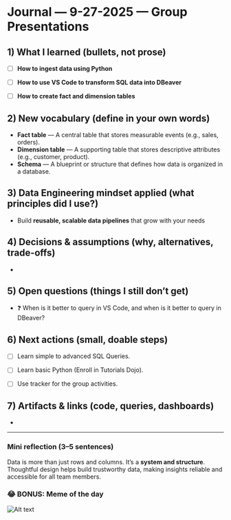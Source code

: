 # Journal — 9-27-2025 — Group Presentations

## 1) What I learned (bullets, not prose)
- [ ] **How to ingest data using Python**  
- [ ] **How to use VS Code to transform SQL data into DBeaver**  
- [ ] **How to create fact and dimension tables**


## 2) New vocabulary (define in your own words)
- **Fact table** — A central table that stores measurable events (e.g., sales, orders).  
- **Dimension table** — A supporting table that stores descriptive attributes (e.g., customer, product).  
- **Schema** — A blueprint or structure that defines how data is organized in a database.  


## 3) Data Engineering mindset applied (what principles did I use?)
- Build **reusable, scalable data pipelines** that grow with your needs  

## 4) Decisions & assumptions (why, alternatives, trade-offs)
- 

## 5) Open questions (things I still don’t get)
- ❓ When is it better to query in VS Code, and when is it better to query in DBeaver?

## 6) Next actions (small, doable steps)
- [ ] Learn simple to advanced SQL Queries.  
- [ ] Learn basic Python (Enroll in Tutorials Dojo).
- [ ] Use tracker for the group activities.


## 7) Artifacts & links (code, queries, dashboards)
- 

---

### Mini reflection (3–5 sentences)
Data is more than just rows and columns. It’s a **system and structure**. Thoughtful design helps build trustworthy data, making insights reliable and accessible for all team members.


### 😂 BONUS: Meme of the day  

![Alt text](https://encrypted-tbn0.gstatic.com/images?q=tbn:ANd9GcS6iIRtNXeyWe2fCBZlZX7zd8nQNhc0l5FTtA&s "huhu")

